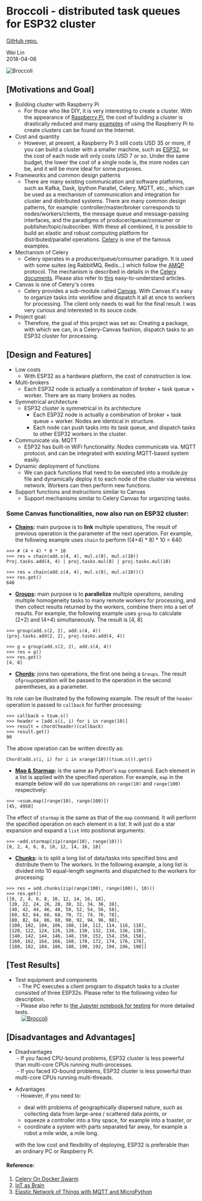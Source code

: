 
# Broccoli - distributed task queues for ESP32 cluster
[GitHub repo.](https://github.com/Wei1234c/Broccoli)

Wei Lin  
2018-04-06

![Broccoli](https://raw.githubusercontent.com/Wei1234c/Broccoli/master/jpgs/Broccoli_cluster_cover.gif)

## [Motivations and Goal]
- Building cluster with Raspberry Pi  
  - For those who like DIY, it is very interesting to create a cluster. With the appearance of [Raspberry Pi](https://www.raspberrypi.org/), the cost of building a cluster is drastically reduced and many [examples](https://www.google.com.tw/search?q=raspberry+pi+cluster&tbm=isch&tbo=u&source=univ&sa=X&ved=0ahUKEwiTuYuw4qDaAhWMgLwKHXaMCNkQsAQIUA&biw=1543&bih=732) of using the Raspberry Pi to create clusters can be found on the Internet.  
- Cost and quantity  
  - However, at present, a Raspberry Pi 3 still costs USD 35 or more, if you can build a cluster with a smaller machine, such as [ESP32](https://en.wikipedia.org/wiki/ESP32), so the cost of each node will only costs USD 7 or so. Under the same budget, the lower the cost of a single node is, the more nodes can be, and it will be more ideal for some purposes.  
- Frameworks and common design patterns  
  - There are many existing communication and software platforms, such as Kafka, Dask, Ipython Parallel, Celery, MQTT, etc., which can be used as a mechanism of communication and integration for cluster and distributed systems. There are many common design patterns, for example: controller/master/broker corresponds to nodes/workers/clients, the message queue and message-passing interfaces, and the paradigms of producer/queue/consumer or publisher/topic/subscriber. With these all combined, it is possible to build an elastic and robust computing platform for distributed/parallel operations. [Celery](http://www.celeryproject.org/) is one of the famous examples.  
- Mechanism of Celery  
  - Celery operates in a producer/queue/consumer paradigm. It is used with some suites (eg RabbitMQ, Redis...) which follow the [AMQP](https://www.amqp.org/) protocol. The mechanism is described in details in the [Celery documents](http://docs.celeryproject.org/en/latest/getting-started/index.html). Please also refer to [this]( Https://www.vinta.com.br/blog/2017/celery-overview-archtecture-and-how-it-works/) easy-to-understand articles.  
- Canvas is one of Celery's cores  
  - Celery provides a sub-module called [Canvas](http://docs.celeryproject.org/en/latest/userguide/canvas.html). With Canvas it's easy to organize tasks into workflow and dispatch it all at once to workers for processing. The client only needs to wait for the final result. I was very curious and interested in its souce code.  
- Project goal:  
  - Therefore, the goal of this project was set as: Creating a package, with which we can, in a Celery-Canvas fashion, dispatch tasks to an ESP32 cluster for processing.  

## [Design and Features]
- Low costs  
  - With ESP32 as a hardware platform, the cost of construction is low. 
- Multi-brokers  
  - Each ESP32 node is actually a combination of broker + task queue + worker. There are as many brokers as nodes.
- Symmetrical architecture  
  - ESP32 cluster is symmetrical in its architecture  
    - Each ESP32 node is actually a combination of broker + task queue + worker. Nodes are identical in structure.  
    - Each node can push tasks into its task queue, and dispatch tasks to other ESP32 workers in the cluster.  
- Communicate via. MQTT
  - ESP32 has built-in WiFi functionality. Nodes communicate via. MQTT protocol, and can be integrated with existing MQTT-based system easily.
- Dynamic deployment of functions  
  - We can pack functions that need to be executed into a module.py file and dynamically deploy it to each node of the cluster via wireless network. Workers can then perform new functions.  
- Support functions and instructions similar to Canvas  
  - Support mechanisms similar to Celery Canvas for organizing tasks.  


### Some Canvas functionalities, now also run on ESP32 cluster:

- **[Chains](http://docs.celeryproject.org/en/latest/userguide/canvas.html#chains):** main purpose is to **link** multiple operations, The result of previous operation is the parameter of the next operation. For example, the following example uses `chain` to perform ((4+4) * 8) * 10 = 640  

```
>>> # (4 + 4) * 8 * 10
>>> res = chain(add.s(4, 4), mul.s(8), mul.s(10))
Proj.tasks.add(4, 4) | proj.tasks.mul(8) | proj.tasks.mul(10)

>>> res = chain(add.s(4, 4), mul.s(8), mul.s(10))()
>>> res.get()
640
```

- **[Groups](http://docs.celeryproject.org/en/latest/userguide/canvas.html#groups):** main purpose is to **parallelize** multiple operations, sending multiple homogeneity tasks to many remote workers for processing, and then collect results returned by the workers, combine them into a set of results. For example, the following example uses `group` to calculate (2+2) and (4+4) simultaneously. The result is [4, 8]  

```
>>> group(add.s(2, 2), add.s(4, 4))
(proj.tasks.add(2, 2), proj.tasks.add(4, 4))

>>> g = group(add.s(2, 2), add.s(4, 4))
>>> res = g()
>>> res.get()
[4, 8]
```

- **[Chords](http://docs.celeryproject.org/en/latest/userguide/canvas.html#chords):** joins two operations, the first one being a `Groups`. The result of`group`operation will be passed to the operation in the second parentheses, as a parameter.

Its role can be illustrated by the following example. The result of the `header` operation is passed to `callback` for further processing:
```
>>> callback = tsum.s()
>>> header = [add.s(i, i) for i in range(10)]
>>> result = chord(header)(callback)
>>> result.get()
90
```
The above operation can be written directly as:
```
Chord(add.s(i, i) for i in xrange(10))(tsum.s()).get()
```

- **[Map & Starmap](http://docs.celeryproject.org/en/latest/userguide/canvas.html#map-starmap):** is the same as Python's `map` command. Each element in a list is applied with the specified operation. For example, `map` in the example below will do `sum` operations on `range(10)` and `range(100)` respectively:
```
>>> ~xsum.map([range(10), range(100)])
[45, 4950]
```
The effect of `starmap` is the same as that of the `map` command. It will perform the specified operation on each element in a list. It will just do a star expansion and expand a `list` into positional arguments:
```
>>> ~add.starmap(zip(range(10), range(10)))
[0, 2, 4, 6, 8, 10, 12, 14, 16, 18]
```

- **[Chunks](http://docs.celeryproject.org/en/latest/userguide/canvas.html#chunks):** is to split a long list of data/tasks into specified bins and distribute them to The workers. In the following example, a long list is divided into 10 equal-length segments and dispatched to the workers for processing:
```
>>> res = add.chunks(zip(range(100), range(100)), 10)()
>>> res.get()
[[0, 2, 4, 6, 8, 10, 12, 14, 16, 18],
 [20, 22, 24, 26, 28, 30, 32, 34, 36, 38],
 [40, 42, 44, 46, 48, 50, 52, 54, 56, 58],
 [60, 62, 64, 66, 68, 70, 72, 74, 76, 78],
 [80, 82, 84, 86, 88, 90, 92, 94, 96, 98],
 [100, 102, 104, 106, 108, 110, 112, 114, 116, 118],
 [120, 122, 124, 126, 128, 130, 132, 134, 136, 138],
 [140, 142, 144, 146, 148, 150, 152, 154, 156, 158],
 [160, 162, 164, 166, 168, 170, 172, 174, 176, 178],
 [180, 182, 184, 186, 188, 190, 192, 194, 196, 198]]
```


## [Test Results]
- Test equipment and components  
  - The PC executes a client program to dispatch tasks to a cluster consisted of three ESP32s. Please refer to the following video for description.  
 - Please also refer to [the Jupyter notebook for testing](https://github.com/Wei1234c/Broccoli/blob/master/notebooks/demo/mini%20cluster%20test.ipynb) for more detailed tests.  
 
 
[![Broccoli](https://raw.githubusercontent.com/Wei1234c/Broccoli/master/jpgs/youtube.jpeg)](https://youtu.be/LbiSnh8w1kM)



## [Disadvantages and Advantages]
- Disadvantages  
  - If you faced CPU-bound problems, ESP32 cluster is less powerful than multi-core CPUs running multi-processes.  
  - If you faced IO-bound problems, ESP32 cluster is less powerful than multi-core CPUs running multi-threads.  
- Advantages  
  - However, if you need to:
    - deal with problems of geographically dispersed nature, such as collecting data from large-area / scattered data points, or  
    - squeeze a controller into a tiny space, for example into a toaster, or  
    - coordinate a system with parts separated far away, for example a robot a mile wide, a mile long.  
    
    with the low cost and flexibility of deploying, ESP32 is preferable than an ordinary PC or Raspberry Pi.  


#### Reference:
  1. [Celery On Docker Swarm](https://github.com/Wei1234c/CeleryOnDockerSwarm/blob/master/celery_projects/CeleryOnDockerSwarm.md)   
  1. [IoT as Brain](https://github.com/Wei1234c/IOTasBrain)   
  1. [Elastic Network of Things with MQTT and MicroPython](https://github.com/Wei1234c/Elastic_Network_of_Things_with_MQTT_and_MicroPython)
